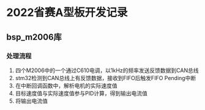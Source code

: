 # 2022省赛A型板开发记录

## bsp_m2006库

### 处理流程

1. 四个M2006中的一个通过C610电调，以1kHz的频率发送反馈数据到CAN总线
2. stm32检测到CAN总线上有反馈数据，接收到FIFO后触发FIFO Pending中断
3. 在中断回调函数中，解析电机的实际速度值
4. 目标速度值与实际速度值参与PID计算，得到输出电流值
5. 将输出电流值

